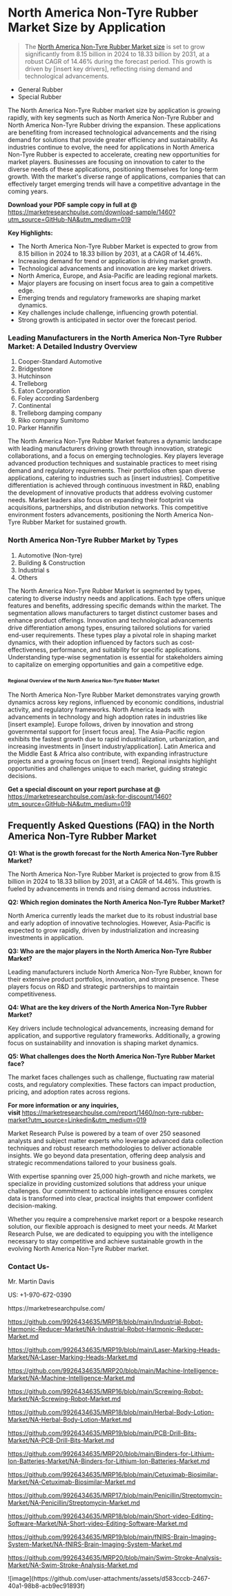 <h1>North America Non-Tyre Rubber Market&nbsp;Size by Application</h1><blockquote><p>The <a href="https://marketresearchpulse.com/download-sample/1460?utm_source=GitHub-NA&amp;utm_medium=019">North America Non-Tyre Rubber Market size</a> is set to grow significantly from 8.15 billion in 2024 to 18.33 billion by 2031, at a robust CAGR of 14.46% during the forecast period. This growth is driven by [insert key drivers], reflecting rising demand and technological advancements.</p></blockquote><ul><li>General Rubber <li> Special Rubber</li></ul><p>The North America Non-Tyre Rubber market size by application is growing rapidly, with key segments such as North America Non-Tyre Rubber and North America Non-Tyre Rubber driving the expansion. These applications are benefiting from increased technological advancements and the rising demand for solutions that provide greater efficiency and sustainability. As industries continue to evolve, the need for applications in North America Non-Tyre Rubber is expected to accelerate, creating new opportunities for market players. Businesses are focusing on innovation to cater to the diverse needs of these applications, positioning themselves for long-term growth. With the market's diverse range of applications, companies that can effectively target emerging trends will have a competitive advantage in the coming years.</p><p><strong>Download your PDF sample copy in full at @ </strong><a href="https://marketresearchpulse.com/download-sample/1460?utm_source=GitHub-NA&amp;utm_medium=019">https://marketresearchpulse.com/download-sample/1460?utm_source=GitHub-NA&amp;utm_medium=019</a></p><p><strong>Key Highlights: </strong></p><ul><li>The North America Non-Tyre Rubber Market is expected to grow from 8.15 billion in 2024 to 18.33 billion by 2031, at a CAGR of 14.46%.</li><li>Increasing demand for trend or application is driving market growth.</li><li>Technological advancements and innovation are key market drivers.</li><li>North America, Europe, and Asia-Pacific are leading regional markets.</li><li>Major players are focusing on insert focus area to gain a competitive edge.</li><li>Emerging trends and regulatory frameworks are shaping market dynamics.</li><li>Key challenges include challenge, influencing growth potential.</li><li>Strong growth is anticipated in sector over the forecast period.</li></ul><h3>Leading Manufacturers in the North America Non-Tyre Rubber Market: A Detailed Industry Overview</h3><ol><li>Cooper-Standard Automotive</li><li>Bridgestone</li><li>Hutchinson</li><li>Trelleborg</li><li>Eaton Corporation</li><li>Foley according Sardenberg</li><li>Continental</li><li>Trelleborg damping company</li><li>Riko company Sumitomo</li><li>Parker Hannifin</li></ol><div class="flex max-w-full flex-col flex-grow"><div class="min-h-8 text-message flex w-full flex-col items-end gap-2 whitespace-normal break-words [.text-message+&amp;]:mt-5" dir="auto" data-message-author-role="assistant" data-message-id="fd8432e4-4910-450d-b182-61b7bfb0a01f" data-message-model-slug="gpt-4o"><div class="flex w-full flex-col gap-1 empty:hidden first:pt-[3px]"><div class="markdown prose w-full break-words dark:prose-invert light"><p>The North America Non-Tyre Rubber Market features a dynamic landscape with leading manufacturers driving growth through innovation, strategic collaborations, and a focus on emerging technologies. Key players leverage advanced production techniques and sustainable practices to meet rising demand and regulatory requirements. Their portfolios often span diverse applications, catering to industries such as [insert industries]. Competitive differentiation is achieved through continuous investment in R&amp;D, enabling the development of innovative products that address evolving customer needs. Market leaders also focus on expanding their footprint via acquisitions, partnerships, and distribution networks. This competitive environment fosters advancements, positioning the North America Non-Tyre Rubber Market for sustained growth.</p></div></div></div></div><h3>North America Non-Tyre Rubber Market by Types</h3><ol><li>Automotive (Non-tyre) <li> Building & Construction <li> Industrial s <li> Others</li></ol><div class="flex max-w-full flex-col flex-grow"><div class="min-h-8 text-message flex w-full flex-col items-end gap-2 whitespace-normal break-words [.text-message+&amp;]:mt-5" dir="auto" data-message-author-role="assistant" data-message-id="084470be-0bb7-4664-bddf-5156b4f41249" data-message-model-slug="gpt-4o-mini"><div class="flex w-full flex-col gap-1 empty:hidden first:pt-[3px]"><div class="markdown prose w-full break-words dark:prose-invert light"><p>The North America Non-Tyre Rubber Market is segmented by types, catering to diverse industry needs and applications. Each type offers unique features and benefits, addressing specific demands within the market. The segmentation allows manufacturers to target distinct customer bases and enhance product offerings. Innovation and technological advancements drive differentiation among types, ensuring tailored solutions for varied end-user requirements. These types play a pivotal role in shaping market dynamics, with their adoption influenced by factors such as cost-effectiveness, performance, and suitability for specific applications. Understanding type-wise segmentation is essential for stakeholders aiming to capitalize on emerging opportunities and gain a competitive edge.</p></div></div></div></div><h3><span style="font-size: 11px;">Regional Overview of the North America Non-Tyre Rubber Market</span></h3><div class="flex max-w-full flex-col flex-grow"><div class="min-h-8 text-message flex w-full flex-col items-end gap-2 whitespace-normal break-words [.text-message+&amp;]:mt-5" dir="auto" data-message-author-role="assistant" data-message-id="e9038762-ce64-4e30-91c9-9bd413514231" data-message-model-slug="gpt-4o-mini"><div class="flex w-full flex-col gap-1 empty:hidden first:pt-[3px]"><div class="markdown prose w-full break-words dark:prose-invert light"><p>The North America Non-Tyre Rubber Market demonstrates varying growth dynamics across key regions, influenced by economic conditions, industrial activity, and regulatory frameworks. North America leads with advancements in technology and high adoption rates in industries like [insert example]. Europe follows, driven by innovation and strong governmental support for [insert focus area]. The Asia-Pacific region exhibits the fastest growth due to rapid industrialization, urbanization, and increasing investments in [insert industry/application]. Latin America and the Middle East &amp; Africa also contribute, with expanding infrastructure projects and a growing focus on [insert trend]. Regional insights highlight opportunities and challenges unique to each market, guiding strategic decisions.</p></div></div></div></div><p><strong>Get a special discount on your report purchase at @ </strong><a href="https://marketresearchpulse.com/ask-for-discount/1460?utm_source=GitHub-NA&amp;utm_medium=019">https://marketresearchpulse.com/ask-for-discount/1460?utm_source=GitHub-NA&amp;utm_medium=019</a></p><h2>Frequently Asked Questions (FAQ) in the North America Non-Tyre Rubber Market</h2><p><strong>Q1: What is the growth forecast for the North America Non-Tyre Rubber Market?</strong></p><p>The North America Non-Tyre Rubber Market is projected to grow from 8.15 billion in 2024 to 18.33 billion by 2031, at a CAGR of 14.46%. This growth is fueled by advancements in trends and rising demand across industries.</p><p><strong>Q2: Which region dominates the North America Non-Tyre Rubber Market?</strong></p><p>North America currently leads the market due to its robust industrial base and early adoption of innovative technologies. However, Asia-Pacific is expected to grow rapidly, driven by industrialization and increasing investments in application.</p><p><strong>Q3: Who are the major players in the North America Non-Tyre Rubber Market?</strong></p><p>Leading manufacturers include North America Non-Tyre Rubber, known for their extensive product portfolios, innovation, and strong presence. These players focus on R&amp;D and strategic partnerships to maintain competitiveness.</p><p><strong>Q4: What are the key drivers of the North America Non-Tyre Rubber Market?</strong></p><p>Key drivers include technological advancements, increasing demand for application, and supportive regulatory frameworks. Additionally, a growing focus on sustainability and innovation is shaping market dynamics.</p><p><strong>Q5: What challenges does the North America Non-Tyre Rubber Market face?</strong></p><p>The market faces challenges such as challenge, fluctuating raw material costs, and regulatory complexities. These factors can impact production, pricing, and adoption rates across regions.</p><p><strong>For more information or any inquiries, visit&nbsp;</strong><a href="https://marketresearchpulse.com/report/1460/non-tyre-rubber-market?utm_source=Linkedin&utm_medium=019">https://marketresearchpulse.com/report/1460/non-tyre-rubber-market?utm_source=Linkedin&utm_medium=019</a></p><p>Market Research Pulse is powered by a team of over 250 seasoned analysts and subject matter experts who leverage advanced data collection techniques and robust research methodologies to deliver actionable insights. We go beyond data presentation, offering deep analysis and strategic recommendations tailored to your business goals.</p><p>With expertise spanning over 25,000 high-growth and niche markets, we specialize in providing customized solutions that address your unique challenges. Our commitment to actionable intelligence ensures complex data is transformed into clear, practical insights that empower confident decision-making.</p><p>Whether you require a comprehensive market report or a bespoke research solution, our flexible approach is designed to meet your needs. At Market Research Pulse, we are dedicated to equipping you with the intelligence necessary to stay competitive and achieve sustainable growth in the evolving North America Non-Tyre Rubber market.</p><h3><strong>Contact Us-</strong></h3><p>Mr. Martin Davis</p><p>US: +1-970-672-0390</p><p>https://marketresearchpulse.com/</p><p><a href="https://github.com/9926434635/MRP18/blob/main/Industrial-Robot-Harmonic-Reducer-Market/NA-Industrial-Robot-Harmonic-Reducer-Market.md">https://github.com/9926434635/MRP18/blob/main/Industrial-Robot-Harmonic-Reducer-Market/NA-Industrial-Robot-Harmonic-Reducer-Market.md</a></p><p><a href="https://github.com/9926434635/MRP19/blob/main/Laser-Marking-Heads-Market/NA-Laser-Marking-Heads-Market.md">https://github.com/9926434635/MRP19/blob/main/Laser-Marking-Heads-Market/NA-Laser-Marking-Heads-Market.md</a></p><p><a href="https://github.com/9926434635/MRP20/blob/main/Machine-Intelligence-Market/NA-Machine-Intelligence-Market.md">https://github.com/9926434635/MRP20/blob/main/Machine-Intelligence-Market/NA-Machine-Intelligence-Market.md</a></p><p><a href="https://github.com/9926434635/MRP16/blob/main/Screwing-Robot-Market/NA-Screwing-Robot-Market.md">https://github.com/9926434635/MRP16/blob/main/Screwing-Robot-Market/NA-Screwing-Robot-Market.md</a></p><p><a href="https://github.com/9926434635/MRP18/blob/main/Herbal-Body-Lotion-Market/NA-Herbal-Body-Lotion-Market.md">https://github.com/9926434635/MRP18/blob/main/Herbal-Body-Lotion-Market/NA-Herbal-Body-Lotion-Market.md</a></p><p><a href="https://github.com/9926434635/MRP19/blob/main/PCB-Drill-Bits-Market/NA-PCB-Drill-Bits-Market.md">https://github.com/9926434635/MRP19/blob/main/PCB-Drill-Bits-Market/NA-PCB-Drill-Bits-Market.md</a></p><p><a href="https://github.com/9926434635/MRP20/blob/main/Binders-for-Lithium-Ion-Batteries-Market/NA-Binders-for-Lithium-Ion-Batteries-Market.md">https://github.com/9926434635/MRP20/blob/main/Binders-for-Lithium-Ion-Batteries-Market/NA-Binders-for-Lithium-Ion-Batteries-Market.md</a></p><p><a href="https://github.com/9926434635/MRP16/blob/main/Cetuximab-Biosimilar-Market/NA-Cetuximab-Biosimilar-Market.md">https://github.com/9926434635/MRP16/blob/main/Cetuximab-Biosimilar-Market/NA-Cetuximab-Biosimilar-Market.md</a></p><p><a href="https://github.com/9926434635/MRP17/blob/main/Penicillin/Streptomycin-Market/NA-Penicillin/Streptomycin-Market.md">https://github.com/9926434635/MRP17/blob/main/Penicillin/Streptomycin-Market/NA-Penicillin/Streptomycin-Market.md</a></p><p><a href="https://github.com/9926434635/MRP18/blob/main/Short-video-Editing-Software-Market/NA-Short-video-Editing-Software-Market.md">https://github.com/9926434635/MRP18/blob/main/Short-video-Editing-Software-Market/NA-Short-video-Editing-Software-Market.md</a></p><p><a href="https://github.com/9926434635/MRP19/blob/main/fNIRS-Brain-Imaging-System-Market/NA-fNIRS-Brain-Imaging-System-Market.md">https://github.com/9926434635/MRP19/blob/main/fNIRS-Brain-Imaging-System-Market/NA-fNIRS-Brain-Imaging-System-Market.md</a></p><p><a href="https://github.com/9926434635/MRP20/blob/main/Swim-Stroke-Analysis-Market/NA-Swim-Stroke-Analysis-Market.md">https://github.com/9926434635/MRP20/blob/main/Swim-Stroke-Analysis-Market/NA-Swim-Stroke-Analysis-Market.md</a></p>
![image](https://github.com/user-attachments/assets/d583cccb-2467-40a1-98b8-acb9ec91893f)
